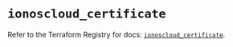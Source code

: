 # `ionoscloud_certificate`

Refer to the Terraform Registry for docs: [`ionoscloud_certificate`](https://registry.terraform.io/providers/ionos-cloud/ionoscloud/6.7.0/docs/resources/certificate).
